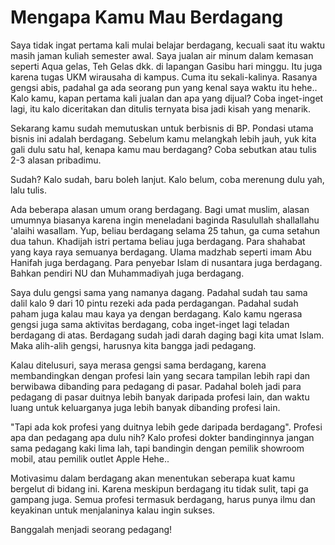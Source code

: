 # Mengapa Kamu Mau Berdagang

Saya tidak ingat pertama kali mulai belajar berdagang, kecuali saat itu waktu masih jaman kuliah semester awal. Saya jualan air minum dalam kemasan seperti Aqua gelas, Teh Gelas dkk. di lapangan Gasibu hari minggu. Itu juga karena tugas UKM wirausaha di kampus. Cuma itu sekali-kalinya. Rasanya gengsi abis, padahal ga ada seorang pun yang kenal saya waktu itu hehe.. Kalo kamu, kapan pertama kali jualan dan apa yang dijual? Coba inget-inget lagi, itu kalo diceritakan dan ditulis ternyata bisa jadi kisah yang menarik.

Sekarang kamu sudah memutuskan untuk berbisnis di BP. Pondasi utama bisnis ini adalah berdagang. Sebelum kamu melangkah lebih jauh, yuk kita gali dulu satu hal, kenapa kamu mau berdagang? Coba sebutkan atau tulis 2-3 alasan pribadimu.

Sudah? Kalo sudah, baru boleh lanjut. Kalo belum, coba merenung dulu yah, lalu tulis.

Ada beberapa alasan umum orang berdagang. Bagi umat muslim, alasan umumnya biasanya karena ingin meneladani baginda Rasulullah shallallahu 'alaihi wasallam. Yup, beliau berdagang selama 25 tahun, ga cuma setahun dua tahun. Khadijah istri pertama beliau juga berdagang. Para shahabat yang kaya raya semuanya berdagang. Ulama madzhab seperti imam Abu Hanifah juga berdagang. Para penyebar Islam di nusantara juga berdagang. Bahkan pendiri NU dan Muhammadiyah juga berdagang.

Saya dulu gengsi sama yang namanya dagang. Padahal sudah tau sama dalil kalo 9 dari 10 pintu rezeki ada pada perdagangan. Padahal sudah paham juga kalau mau kaya ya dengan berdagang. Kalo kamu ngerasa gengsi juga sama aktivitas berdagang, coba inget-inget lagi teladan berdagang di atas. Berdagang sudah jadi darah daging bagi kita umat Islam. Maka alih-alih gengsi, harusnya kita bangga jadi pedagang.

Kalau ditelusuri, saya merasa gengsi sama berdagang, karena membandingkan dengan profesi lain yang secara tampilan lebih rapi dan berwibawa dibanding para pedagang di pasar. Padahal boleh jadi para pedagang di pasar duitnya lebih banyak daripada profesi lain, dan waktu luang untuk keluarganya juga lebih banyak dibanding profesi lain.

"Tapi ada kok profesi yang duitnya lebih gede daripada berdagang". Profesi apa dan pedagang apa dulu nih? Kalo profesi dokter bandinginnya jangan sama pedagang kaki lima lah, tapi bandingin dengan pemilik showroom mobil, atau pemilik outlet Apple Hehe..

Motivasimu dalam berdagang akan menentukan seberapa kuat kamu bergelut di bidang ini. Karena meskipun berdagang itu tidak sulit, tapi ga gampang juga. Semua profesi termasuk berdagang, harus punya ilmu dan keyakinan untuk menjalaninya kalau ingin sukses. 

Banggalah menjadi seorang pedagang! 